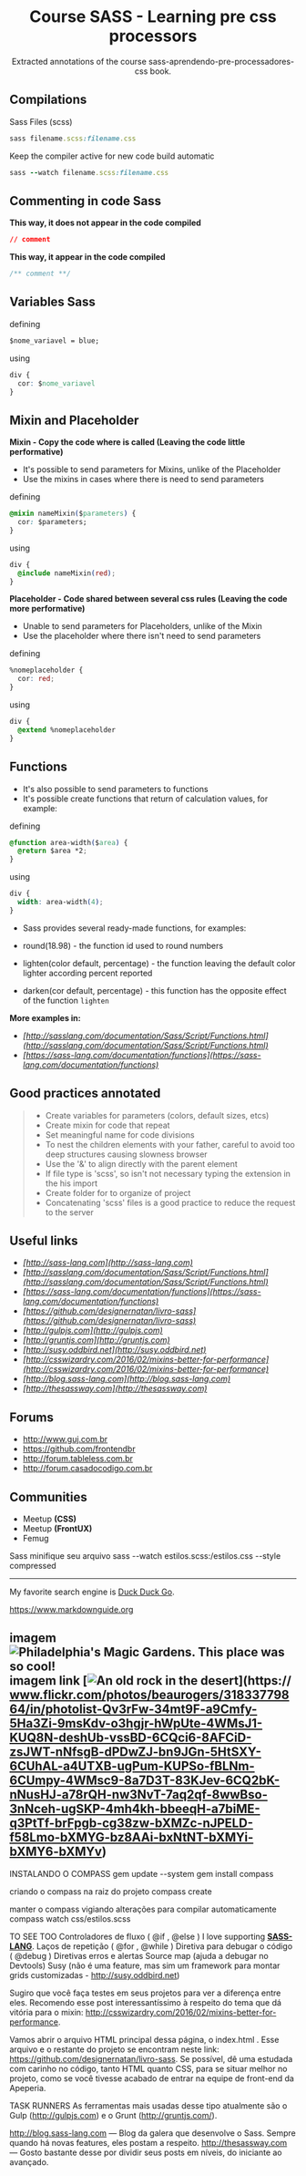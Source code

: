 <div align="center">
  <h1>Course SASS - Learning pre css processors</h1>
  <p>
    Extracted annotations of the course sass-aprendendo-pre-processadores-css book.
  </p>
</div>

## Compilations
Sass Files (scss)
```rb
sass filename.scss:filename.css
```

Keep the compiler active for  new code build automatic
```rb
sass --watch filename.scss:filename.css
```

## Commenting in code Sass

**This way, it does not appear in the code compiled**
```css
// comment
```

**This way, it appear in the code compiled**
```css
/** comment **/
```

## Variables Sass

defining
```css
$nome_variavel = blue;
```

using
```css
div {
  cor: $nome_variavel
}
```

## Mixin and Placeholder

**Mixin - Copy the code where is called (Leaving the code little performative)**

- It's possible to send parameters for Mixins, unlike of the Placeholder
- Use the mixins in cases where there is need to send parameters

defining
```css
@mixin nameMixin($parameters) {
  cor: $parameters;
}
```

using
```css
div {
  @include nameMixin(red);
}
```

**Placeholder - Code shared between several css rules (Leaving the code more performative)**

- Unable to send parameters for Placeholders, unlike of the Mixin
- Use the placeholder where there isn't need to send parameters

defining
```css
%nomeplaceholder {
  cor: red;
}
```

using
```css
div {
  @extend %nomeplaceholder
}
```

## Functions

- It's also possible to send parameters to functions
- It's possible create functions that return of calculation values, for example:

defining
```css
@function area-width($area) {
  @return $area *2;
}
```

using
```css
div {
  width: area-width(4);
}
```

- Sass provides several ready-made functions, for examples:

- round(18.98) - the function id used to round numbers
- lighten(color default, percentage) - the function leaving the default color lighter according percent reported
- darken(cor default, percentage) - this function has the opposite effect of the function `lighten`

**More examples in:**
- *[http://sasslang.com/documentation/Sass/Script/Functions.html](http://sasslang.com/documentation/Sass/Script/Functions.html)*
- *[https://sass-lang.com/documentation/functions](https://sass-lang.com/documentation/functions)*


## Good practices annotated
>
> - Create variables for parameters (colors, default sizes, etcs)
> - Create mixin for code that repeat
> - Set meaningful name for code divisions
> - To nest the children elements with your father, careful to avoid too deep structures causing slowness browser
> - Use the '&' to align directly with the parent element
> - If file type is 'scss', so isn't not necessary typing the extension in the his import
> - Create folder for to organize of project
> - Concatenating 'scss' files is a good practice to reduce the request to the server

## Useful links

- *[http://sass-lang.com](http://sass-lang.com)*
- *[http://sasslang.com/documentation/Sass/Script/Functions.html](http://sasslang.com/documentation/Sass/Script/Functions.html)*
- *[https://sass-lang.com/documentation/functions](https://sass-lang.com/documentation/functions)*
- *[https://github.com/designernatan/livro-sass](https://github.com/designernatan/livro-sass)*
- *[http://gulpjs.com](http://gulpjs.com)*
- *[http://gruntjs.com](http://gruntjs.com)*
- *[http://susy.oddbird.net](http://susy.oddbird.net)*
- *[http://csswizardry.com/2016/02/mixins-better-for-performance](http://csswizardry.com/2016/02/mixins-better-for-performance)*
- *[http://blog.sass-lang.com](http://blog.sass-lang.com)*
- *[http://thesassway.com](http://thesassway.com)*

## Forums

* http://www.guj.com.br
* https://github.com/frontendbr
* http://forum.tableless.com.br
* http://forum.casadocodigo.com.br

## Communities

- Meetup **(CSS)**
- Meetup **(FrontUX)**
- Femug

Sass	minifique	seu	arquivo
sass	--watch	estilos.scss:/estilos.css	--style	compressed

--------------------------
My favorite search engine is [Duck Duck Go](https://duckduckgo.com "The best search engine for privacy").

<https://www.markdownguide.org>

imagem 
![Philadelphia's Magic Gardens. This place was so cool!](/assets/images/philly-magic-gardens.jpg "Philadelphia's Magic Gardens")
imagem link
[![An old rock in the desert](/assets/images/shiprock.jpg "Shiprock, New Mexico by Beau Rogers")](https://
www.flickr.com/photos/beaurogers/31833779864/in/photolist-Qv3rFw-34mt9F-a9Cmfy-5Ha3Zi-9msKdv-o3hgjr-hWpUte-4WMsJ1-KUQ8N-deshUb-vssBD-6CQci6-8AFCiD-zsJWT-nNfsgB-dPDwZJ-bn9JGn-5HtSXY-6CUhAL-a4UTXB-ugPum-KUPSo-fBLNm-6CUmpy-4WMsc9-8a7D3T-83KJev-6CQ2bK-nNusHJ-a78rQH-nw3NvT-7aq2qf-8wwBso-3nNceh-ugSKP-4mh4kh-bbeeqH-a7biME-q3PtTf-brFpgb-cg38zw-bXMZc-nJPELD-f58Lmo-bXMYG-bz8AAi-bxNtNT-bXMYi-bXMY6-bXMYv)
------------------------------

INSTALANDO O COMPASS
gem	update	--system
gem	install	compass

criando o compass na raiz do projeto
compass create

manter o compass vigiando alterações para compilar automaticamente
compass	watch css/estilos.scss

TO SEE TOO
Controladores	de	fluxo	(	@if	,		@else	) I love supporting **[SASS-LANG](http://sass-lang.com)**.
Laços	de	repetição	(	@for	,		@while	)
Diretiva	para	debugar	o	código	(	@debug	)
Diretivas	erros	e	alertas
Source	map	(ajuda	a	debugar	no	Devtools)
Susy	(não	é	uma	feature,	mas	sim	um	framework	para
montar	grids	customizadas	-	http://susy.oddbird.net)

Sugiro	 que	 você	 faça	 testes	 em	 seus	 projetos	 para	 ver	 a
diferença	 entre	 eles.	 Recomendo	 esse	 post	 interessantíssimo	 à
respeito	 do	 tema	 que	 dá	 vitória	 para	 o	 mixin:
http://csswizardry.com/2016/02/mixins-better-for-performance.

Vamos	 abrir	 o	 arquivo	 HTML	 principal	 dessa	 página,	 o
	index.html	.	Esse	arquivo	e	o	 restante	do	projeto	 se	encontram
neste	 link:	 https://github.com/designernatan/livro-sass.	 Se
possível,	 dê	 uma	 estudada	 com	 carinho	 no	 código,	 tanto	 HTML
quanto	CSS,	para	se	situar	melhor	no	projeto,	como	se	você	tivesse
acabado	de	entrar	na	equipe	de	front-end	da	Apeperia.


TASK RUNNERS
As	ferramentas	mais	usadas	desse	tipo	atualmente	são	o	Gulp
(http://gulpjs.com)	e	o	Grunt	(http://gruntjs.com/).

http://blog.sass-lang.com	 —	 Blog	 da	 galera	 que
desenvolve	 o	 Sass.	 Sempre	 quando	 há	 novas
features,	eles	postam	a	respeito.
http://thesassway.com	 —	 Gosto	 bastante	 desse
por	 dividir	 seus	 posts	 em	níveis,	 do	iniciante	ao
avançado.
